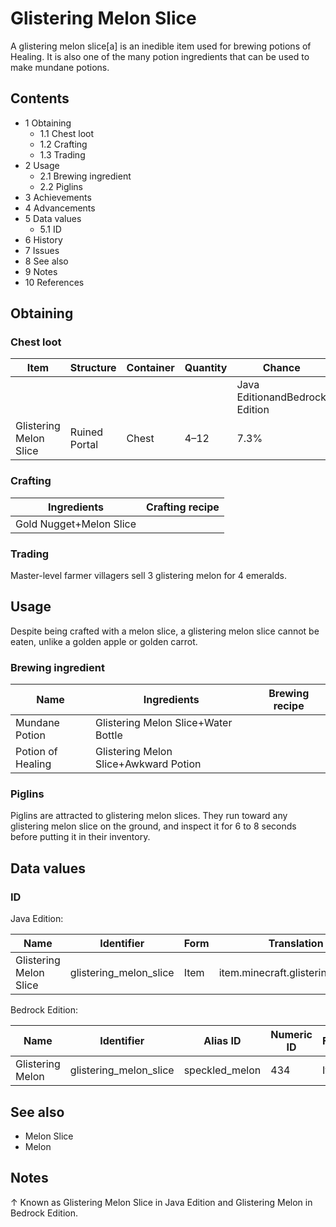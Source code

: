# Glistering Melon Slice
A glistering melon slice[a] is an inedible item used for brewing potions of Healing. It is also one of the many potion ingredients that can be used to make mundane potions.

## Contents
- 1 Obtaining
	- 1.1 Chest loot
	- 1.2 Crafting
	- 1.3 Trading
- 2 Usage
	- 2.1 Brewing ingredient
	- 2.2 Piglins
- 3 Achievements
- 4 Advancements
- 5 Data values
	- 5.1 ID
- 6 History
- 7 Issues
- 8 See also
- 9 Notes
- 10 References

## Obtaining
### Chest loot
| Item                   | Structure     | Container | Quantity | Chance                         |
|------------------------|---------------|-----------|----------|--------------------------------|
|                        |               |           |          | Java EditionandBedrock Edition |
| Glistering Melon Slice | Ruined Portal | Chest     | 4–12     | 7.3%                           |

### Crafting
| Ingredients             | Crafting recipe |
|-------------------------|-----------------|
| Gold Nugget+Melon Slice |                 |

### Trading
Master-level farmer villagers sell 3 glistering melon for 4 emeralds.

## Usage
Despite being crafted with a melon slice, a glistering melon slice cannot be eaten, unlike a golden apple or golden carrot.

### Brewing ingredient
| Name              | Ingredients                           | Brewing recipe |
|-------------------|---------------------------------------|----------------|
| Mundane Potion    | Glistering Melon Slice+Water Bottle   |                |
| Potion of Healing | Glistering Melon Slice+Awkward Potion |                |

### Piglins
Piglins are attracted to glistering melon slices. They run toward any glistering melon slice on the ground, and inspect it for 6 to 8 seconds before putting it in their inventory.

## Data values
### ID
Java Edition:

| Name                   | Identifier             | Form | Translation key                       |
|------------------------|------------------------|------|---------------------------------------|
| Glistering Melon Slice | glistering_melon_slice | Item | item.minecraft.glistering_melon_slice |

Bedrock Edition:

| Name             | Identifier             | Alias ID       | Numeric ID | Form | Translation key          |
|------------------|------------------------|----------------|------------|------|--------------------------|
| Glistering Melon | glistering_melon_slice | speckled_melon | 434        | Item | item.speckled_melon.name |

## See also
- Melon Slice
- Melon

## Notes

↑ Known as Glistering Melon Slice in Java Edition and Glistering Melon in Bedrock Edition.


